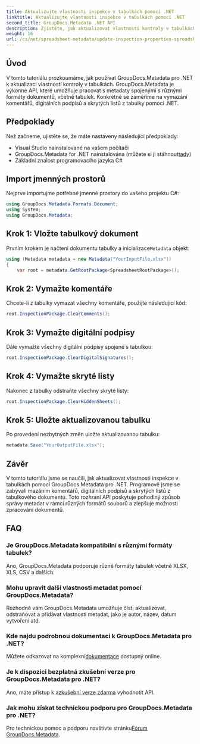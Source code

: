```yaml
---
title: Aktualizujte vlastnosti inspekce v tabulkách pomocí .NET
linktitle: Aktualizujte vlastnosti inspekce v tabulkách pomocí .NET
second_title: GroupDocs.Metadata .NET API
description: Zjistěte, jak aktualizovat vlastnosti kontroly v tabulkách pomocí GroupDocs.Metadata pro .NET. Snadno spravujte komentáře, podpisy a skryté listy.
weight: 16
url: /cs/net/spreadsheet-metadata/update-inspection-properties-spreadsheets/
---
```

## Úvod
V tomto tutoriálu prozkoumáme, jak používat GroupDocs.Metadata pro .NET k aktualizaci vlastností kontroly v tabulkách. GroupDocs.Metadata je výkonné API, které umožňuje pracovat s metadaty spojenými s různými formáty dokumentů, včetně tabulek. Konkrétně se zaměříme na vymazání komentářů, digitálních podpisů a skrytých listů z tabulky pomocí .NET.
## Předpoklady
Než začneme, ujistěte se, že máte nastaveny následující předpoklady:
- Visual Studio nainstalované na vašem počítači
-  GroupDocs.Metadata for .NET nainstalována (můžete si ji stáhnout[tady](https://releases.groupdocs.com/metadata/net/))
- Základní znalost programovacího jazyka C#

## Import jmenných prostorů
Nejprve importujme potřebné jmenné prostory do vašeho projektu C#:
```csharp
using GroupDocs.Metadata.Formats.Document;
using System;
using GroupDocs.Metadata;
```
## Krok 1: Vložte tabulkový dokument
 Prvním krokem je načtení dokumentu tabulky a inicializace`Metadata` objekt:
```csharp
using (Metadata metadata = new Metadata("YourInputFile.xlsx"))
{
    var root = metadata.GetRootPackage<SpreadsheetRootPackage>();
```
## Krok 2: Vymažte komentáře
Chcete-li z tabulky vymazat všechny komentáře, použijte následující kód:
```csharp
root.InspectionPackage.ClearComments();
```
## Krok 3: Vymažte digitální podpisy
Dále vymažte všechny digitální podpisy spojené s tabulkou:
```csharp
root.InspectionPackage.ClearDigitalSignatures();
```
## Krok 4: Vymažte skryté listy
Nakonec z tabulky odstraňte všechny skryté listy:
```csharp
root.InspectionPackage.ClearHiddenSheets();
```
## Krok 5: Uložte aktualizovanou tabulku
Po provedení nezbytných změn uložte aktualizovanou tabulku:
```csharp
metadata.Save("YourOutputFile.xlsx");
```

## Závěr
V tomto tutoriálu jsme se naučili, jak aktualizovat vlastnosti inspekce v tabulkách pomocí GroupDocs.Metadata pro .NET. Programově jsme se zabývali mazáním komentářů, digitálních podpisů a skrytých listů z tabulkového dokumentu. Toto rozhraní API poskytuje pohodlný způsob správy metadat v rámci různých formátů souborů a zlepšuje možnosti zpracování dokumentů.

## FAQ
### Je GroupDocs.Metadata kompatibilní s různými formáty tabulek?
Ano, GroupDocs.Metadata podporuje různé formáty tabulek včetně XLSX, XLS, CSV a dalších.
### Mohu upravit další vlastnosti metadat pomocí GroupDocs.Metadata?
Rozhodně vám GroupDocs.Metadata umožňuje číst, aktualizovat, odstraňovat a přidávat vlastnosti metadat, jako je autor, název, datum vytvoření atd.
### Kde najdu podrobnou dokumentaci k GroupDocs.Metadata pro .NET?
 Můžete odkazovat na komplexní[dokumentace](https://tutorials.groupdocs.com/metadata/net/) dostupný online.
### Je k dispozici bezplatná zkušební verze pro GroupDocs.Metadata pro .NET?
 Ano, máte přístup k a[zkušební verze zdarma](https://releases.groupdocs.com/) vyhodnotit API.
### Jak mohu získat technickou podporu pro GroupDocs.Metadata pro .NET?
 Pro technickou pomoc a podporu navštivte stránku[Fórum GroupDocs.Metadata](https://forum.groupdocs.com/c/metadata/14).